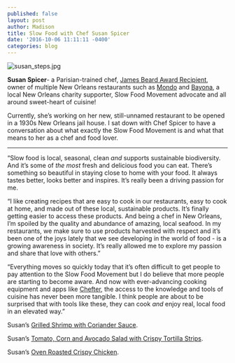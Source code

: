 ```yaml
---
published: false
layout: post
author: Madison
title: Slow Food with Chef Susan Spicer
date: '2016-10-06 11:11:11 -0400'
categories: blog
---
```

![susan_steps.jpg]({{site.baseurl}}/img/susan_steps.jpg)



**Susan Spicer**- a Parisian-trained chef, [James Beard Award Recipient](https://www.jamesbeard.org/chef/susan-spicer), owner of multiple New Orleans restaurants such as [Mondo](http://mondoneworleans.com/) and [Bayona](http://www.bayona.com/), a local New Orleans charity supporter, Slow Food Movement advocate and all around sweet-heart of cuisine! 

Currently, she’s working on her new, still-unnamed restaurant to be opened in a 1930s New Orleans jail house. I sat down with Chef Spicer to have a conversation about what exactly the Slow Food Movement is and what that means to her as a chef and food lover.

***

“Slow food is local, seasonal, clean _and_ supports sustainable biodiversity. And it’s some of _the most_ fresh and delicious food you can eat. There’s something so beautiful in staying close to home with your food. It always tastes better, looks better and inspires. It’s really been a driving passion for me. 

“I like creating recipes that are easy to cook in our restaurants, easy to cook at home, and made out of these local, sustainable products. It’s finally getting easier to access these products. And being a chef in New Orleans, I’m spoiled by the quality and abundance of amazing, local seafood. In my restaurants, we make sure to use products harvested with respect and it’s been one of the joys lately that we see developing in the world of food - is a growing awareness in society. It’s really allowed me to explore my passion and share that love with others.”

“Everything moves so quickly today that it’s often difficult to get people to pay attention to the Slow Food Movement but I do believe that more people are starting to become aware. And now with ever-advancing cooking equipment and apps like [Chefter](https://itunes.apple.com/app/apple-store/id1083651067?mt=8), the access to the knowledge and tools of cuisine has never been more tangible. I think people are about to be surprised that with tools like these, they can cook _and_ enjoy real, local food in an elevated way.” 

Susan’s [Grilled Shrimp with Coriander Sauce](https://recipes.chefter.com/g3yts). 

Susan’s [Tomato, Corn and Avocado Salad with Crispy Tortilla Strips](https://recipes.chefter.com/g3zdc).

Susan’s [Oven Roasted Crispy Chicken](https://recipes.chefter.com/g3zd1).  

